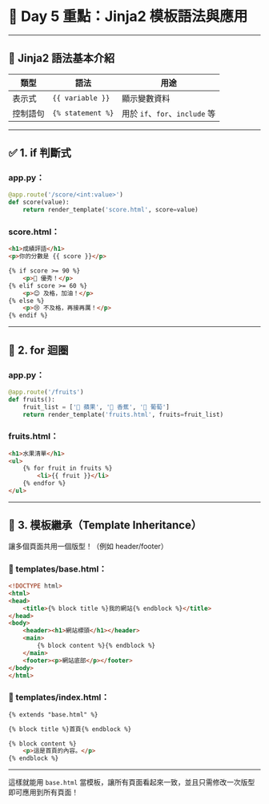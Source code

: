 # 📘 Day 5 重點：Jinja2 模板語法與應用

---

## 🧠 Jinja2 語法基本介紹

| 類型       | 語法               | 用途                     |
|------------|--------------------|--------------------------|
| 表示式     | `{{ variable }}`   | 顯示變數資料             |
| 控制語句   | `{% statement %}`  | 用於 `if`、`for`、`include` 等 |

---

## ✅ 1. if 判斷式

### app.py：
```python
@app.route('/score/<int:value>')
def score(value):
    return render_template('score.html', score=value)
```

### score.html：
```html
<h1>成績評語</h1>
<p>你的分數是 {{ score }}</p>

{% if score >= 90 %}
    <p>🌟 優秀！</p>
{% elif score >= 60 %}
    <p>😊 及格，加油！</p>
{% else %}
    <p>😢 不及格，再接再厲！</p>
{% endif %}
```

---

## 🔁 2. for 迴圈

### app.py：
```python
@app.route('/fruits')
def fruits():
    fruit_list = ['🍎 蘋果', '🍌 香蕉', '🍇 葡萄']
    return render_template('fruits.html', fruits=fruit_list)
```

### fruits.html：
```html
<h1>水果清單</h1>
<ul>
    {% for fruit in fruits %}
        <li>{{ fruit }}</li>
    {% endfor %}
</ul>
```

---

## 🧩 3. 模板繼承（Template Inheritance）

讓多個頁面共用一個版型！（例如 header/footer）

### 📄 templates/base.html：
```html
<!DOCTYPE html>
<html>
<head>
    <title>{% block title %}我的網站{% endblock %}</title>
</head>
<body>
    <header><h1>網站標頭</h1></header>
    <main>
        {% block content %}{% endblock %}
    </main>
    <footer><p>網站底部</p></footer>
</body>
</html>
```

### 📄 templates/index.html：
```html
{% extends "base.html" %}

{% block title %}首頁{% endblock %}

{% block content %}
    <p>這是首頁的內容。</p>
{% endblock %}
```

---

這樣就能用 `base.html` 當模板，讓所有頁面看起來一致，並且只需修改一次版型即可應用到所有頁面！